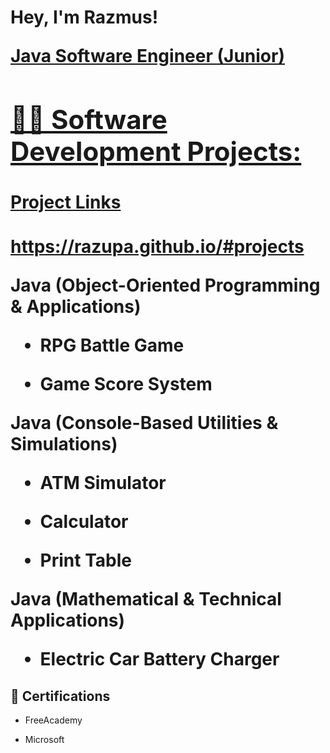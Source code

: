 <h1> Hey, I'm Razmus! <br/>

<a href="http://RazuPa.github.io"></a> 

<a href="https://Razupa.github.io">Java Software Engineer (Junior)


<h2>👨‍💻 Software Development Projects:</h2>


<h4>Project Links</h4>

https://razupa.github.io/#projects

<b>Java (Object-Oriented Programming & Applications)</b>

- RPG Battle Game

- Game Score System

<b>Java (Console-Based Utilities & Simulations)</b>

- ATM Simulator

- Calculator

- Print Table 


<b>Java (Mathematical & Technical Applications)</b>

- Electric Car Battery Charger


<h2>📜 Certifications </h2>

- FreeAcademy

- Microsoft
